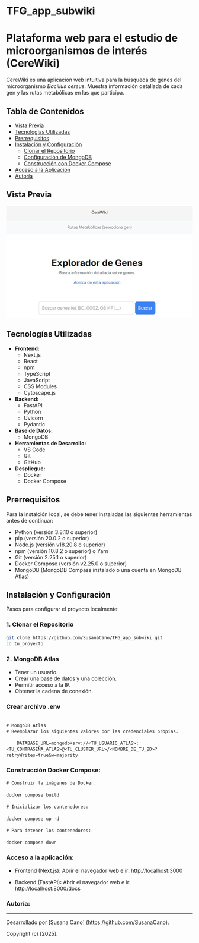 # TFG_app_subwiki

# Plataforma web para el estudio de microorganismos de interés (CereWiki)

CereWiki es una aplicación web intuitiva para la búsqueda de genes del microorganismo *Bacillus cereus*. Muestra información detallada de cada gen y las rutas metabólicas en las que participa.

## Tabla de Contenidos
* [Vista Previa](#%EF%B8%8F-vista-previa)
* [Tecnologías Utilizadas](#-tecnologías-utilizadas)
* [Prerrequisitos](#-prerrequisitos)
* [Instalación y Configuración](#️-instalación-y-configuración)
    * [Clonar el Repositorio](#1-clonar-el-repositorio)
    * [Configuración de MongoDB](#2-configuración-de-mongodb)
    * [Construcción con Docker Compose](#3-construcción-con-docker-compose)
* [Acceso a la Aplicación](#-acceso-a-la-aplicación)
* [Autoría](#-autoría)

## Vista Previa


 ![Vista Previa de CereWiki](CereWiki_imagen.JPG)


## Tecnologías Utilizadas

*   **Frontend:**
    *   Next.js
    *   React
    *   npm
    *   TypeScript
    *   JavaScript
    *   CSS Modules
    *   Cytoscape.js
*   **Backend:**
    *   FastAPI
    *   Python
    *   Uvicorn
    *   Pydantic
*   **Base de Datos:**
    *   MongoDB
*   **Herramientas de Desarrollo:**
    *   VS Code
    *   Git
    *   GitHub
*   **Despliegue:**
    *   Docker
    *   Docker Compose

## Prerrequisitos

Para la instalción local, se debe tener instaladas las siguientes herramientas antes de continuar:

*   Python (versión 3.8.10 o superior)
*   pip (versión 20.0.2 o superior)
*   Node.js (versión v18.20.8 o superior)
*   npm (versión 10.8.2 o superior) o Yarn
*   Git (versión 2.25.1 o superior)
*   Docker Compose (versión v2.25.0 o superior)
*   MongoDB (MongoDB Compass instalado o una cuenta en MongoDB Atlas)

## Instalación y Configuración

Pasos para configurar el proyecto localmente:

### 1. Clonar el Repositorio

```bash
git clone https://github.com/SusanaCano/TFG_app_subwiki.git
cd tu_proyecto
```

### 2. MongoDB Atlas

*   Tener un usuario.
*   Crear una base de datos y una colección.
*   Permitir acceso a la IP.
*   Obtener la cadena de conexión.

### Crear archivo .env

```dotenv

# MongoDB Atlas 
# Reemplazar los siguientes valores por las credenciales propias.

    DATABASE_URL=mongodb+srv://<TU_USUARIO_ATLAS>:<TU_CONTRASEÑA_ATLAS>@<TU_CLUSTER_URL>/<NOMBRE_DE_TU_BD>?retryWrites=true&w=majority

```

### Construcción Docker Compose:

```
# Construir la imágenes de Docker:

docker compose build

# Inicializar los contenedores:

docker compose up -d

# Para detener los contenedores:

docker compose down

```

### Acceso a la aplicación:

*   Frontend (Next.js): Abrir el navegador web e ir: http://localhost:3000

*   Backend (FastAPI): Abrir el navegador web e ir: http://localhost:8000/docs

### Autoría:

--- 

Desarrollado por [Susana Cano] (https://github.com/SusanaCano).

Copyright (c) [2025].





